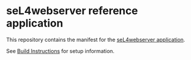 <!--
 Copyright 2017, Data61
 Commonwealth Scientific and Industrial Research Organisation (CSIRO)
 ABN 41 687 119 230.

 This software may be distributed and modified according to the terms of
 the BSD 2-Clause license. Note that NO WARRANTY is provided.
 See "LICENSE_BSD2.txt" for details.

 @TAG(DATA61_BSD)
-->

# seL4webserver reference application

This repository contains the manifest for the [seL4webserver application](https://github.com/SEL4PROJ/sel4webserver).

See [Build Instructions](https://github.com/SEL4PROJ/sel4webserver/blob/master/README.md#build-instructions) for setup information.
